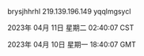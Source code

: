 brysjhhrhl 219.139.196.149 yqqlmgsycl

2023年 04月 11日 星期二 02:40:07 CST

2023年 04月 10日 星期一 18:40:07 GMT

